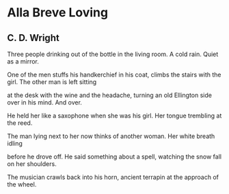 # Alla Breve Loving
## C. D. Wright
Three people drinking out of the bottle
in the living room.
A cold rain. Quiet as a mirror.

One of the men
stuffs his handkerchief in his coat,
climbs the stairs with the girl.
The other man is left sitting

at the desk with the wine and the headache,
turning an old Ellington side
over in his mind. And over.

He held her like a saxophone
when she was his girl.
Her tongue trembling at the reed.

The man lying next to her now
thinks of another woman.
Her white breath idling

before he drove off.
He said something about a spell,
watching the snow fall on her shoulders.

The musician
crawls back into his horn,
ancient terrapin
at the approach of the wheel.